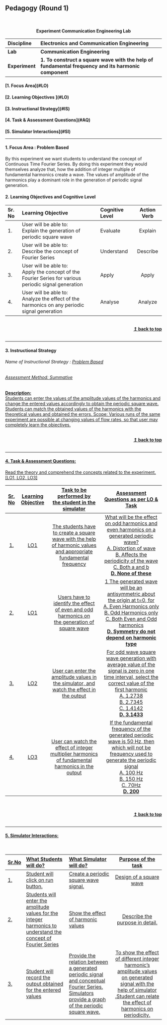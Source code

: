 ## Pedagogy (Round 1)
<p align="center">


<br>
<br>
 <b>Experiment Communication Engineering Lab </b> <a name="top"></a> <br>
</p>

<b>Discipline</b> | <b>Electronics and Communication Engineering</b>
:--|:--|
<b> Lab</b> | <b> Communication Engineering</b>
<b> Experiment</b>|     <b> 1. To construct a square wave with the help of fundamental frequency and its harmonic component</b>


<h4> [1. Focus Area](#LO)
<h4> [2. Learning Objectives ](#LO)
<h4> [3. Instructional Strategy](#IS)
<h4> [4. Task & Assessment Questions](#AQ)
<h4> [5. Simulator Interactions](#SI)
<hr>

<a name="LO"></a>
#### 1. Focus Area : Problem Based

By this experiment we want students to understand the concept of Continuous Time Fourier Series. By doing this experiment they would themselves analyze that, how the addition of integer multiple of fundamental harmonics create a wave. The values of amplitude of the harmonics play a dominant role in the generation of periodic signal generation.

#### 2. Learning Objectives and Cognitive Level


Sr. No |	Learning Objective	| Cognitive Level | Action Verb
:--|:--|:--|:-:
1.| User will be able to: <br>Explain the generation of periodic square wave | Evaluate | Explain
2.| User will be able to: <br>Describe the concept of Fourier Series | Understand | Describe
3.| User will be able to: <br>Apply the concept of the Fourier Series for various periodic signal generation | Apply | Apply
4.| User will be able to: <br>Analyze the effect of the harmonics on any periodic signal generation | Analyse | Analyze

<br/>
<div align="right">
    <b><a href="#top">↥ back to top</a></b>
</div>
<br/>
<hr>

<a name="IS"></a>
#### 3. Instructional Strategy
###### Name of Instructional Strategy  :    <u> Problem Based
###### Assessment Method: Summative

<u> <b>Description: </b></u>
<br>
 Students can enter the values of the amplitude values of the harmonics and change the entered values accordingly to obtain the periodic square wave. Students can match the obtained values of the harmonics with the theoretical values and obtained the errors.
Scope: Various runs of the same experiment are possible at changing values of flow rates, so that user may completely learn the objectives.


<br/>
<div align="right">
    <b><a href="#top">↥ back to top</a></b>
</div>
<br/>
<hr>

<a name="AQ"></a>
#### 4. Task & Assessment Questions:

Read the theory and comprehend the concepts related to the experiment. [LO1, LO2, LO3]
<br>

Sr. No |	Learning Objective	| Task to be performed by <br> the student  in the simulator | Assessment Questions as per LO & Task
|:--:|:--:|:--:|:-:|
1.| LO1 | The students have to create a square wave with the help of harmonic values and appropriate fundamental frequency | What will be the effect on odd harmonics and even harmonics on a generated periodic wave?<br> A. Distortion of wave <br> B. Affects the periodicity of the wave <br> C. Both a and b <br> **D. None of these** <br>
2.| LO1 | Users have to identify the effect <br>of even and odd harmonics on <br>the generation of square wave | 1 The generated wave will be an antisymmetric about the origin at t=0, for <br> A. Even Harmonics only <br> B. Odd Harmonics only <br> C. Both Even and Odd harmonics <br> <b> D. Symmetry do not depend on harmonic type </b> <br>
3.| LO2 | User can enter the amplitude values in the simulator, and watch the effect in the output | For odd wave square wave generation with average value of the signal is zero in one time interval, select the correct value of the first harmonic <br> A. 1.2738 <br> B. 2.7345 <br> C. 1.4142 <br> <b> D. 3.1433 </b> <br>
4.| LO3 | User can watch the effect of integer multiplier harmonics of fundamental harmonics in the output | If the fundamental frequency of the generated periodic wave is 50 Hz, then which will not be frequency used to generate the periodic signal <br> A. 100 Hz <br> B. 150 Hz <br> C. 70Hz <br> <b> D. 200 </b> <br>




 <br>


<br/>
<div align="right">
    <b><a href="#top">↥ back to top</a></b>
</div>
<br/>
<hr>

<a name="SI"></a>

#### 5. Simulator Interactions:
<br>

Sr.No | What Students will do? |	What Simulator will do?	| Purpose of the task
:--|:--|:--|:--:
1.| Student will click on run button.  | Create a periodic square wave signal.  | Design of a square wave
2.| Students will enter the amplitude values for the integer harmonics to understand the concept of Fourier Series| Show the effect of harmonic values | Describe the purpose in detail.
3.| Student will record the output obtained for the entered values| Provide the relation between a generated periodic signal and conceptual Fourier Series. Simulators provide a graph of the periodic square wave. | To show the effect of different integer harmonic’s amplitude values on generated signal with the help of simulator .Student can relate the effect of harmonics on periodicity.
